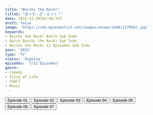 ```yaml
---
title: "Bocchi the Rock!"
title2: "ぼっち・ざ・ろっく！"
date: 2022-11-20T03:48:37Z
draft: false
image: 'https://cdn.myanimelist.net/images/anime/1448/127956l.jpg'
keywords:
- Bocchi the Rock! Batch Sub Indo
- Batch Bocchi the Rock! Sub Indo
- Bocchi the Rock! 12 Episodes Sub Indo
year: '2022'
type: 'TV'
status: 'Ongoing'
episodes: '7/12 Episodes'
genre:
- Comedy
- Slice of Life
- CGDCT
- Music
---
```


<div class="d-g gg-5 gtc-r ai-c">
<button onclick="window.open('?arc=88GDTgnGRw_20221009/1/MP4/Kuramanime-BOROCK-01-480p-ExTonan','_blank')">Episode 01</button>
<button onclick="window.open('?arc=tIaoy7JKxG_20221016/2/MP4/Kuramanime-BOROCK-02-480p-ExTonan','_blank')">Episode 02</button>
<button onclick="window.open('?arc=qPsB4cOBGW_20221023/3/MP4/Kuramanime-BOROCK-03-480p-ExTonan','_blank')">Episode 03</button>
<button onclick="window.open('?arc=GEX7TNYt0Y_20221030/4/MP4/Kuramanime-BOROCK-04-480p-ExTonan','_blank')">Episode 04</button>
<button onclick="window.open('?arc=iZITFikQaW_20221106/5/MP4/Kuramanime-BOROCK-05-480p-ExTonan','_blank')">Episode 05</button>
<button onclick="window.open('?arc=20221112_Kusagiri-asia-BochiRck-06-480p-mp4/Kusagiri.asia_BochiRck--06_480p','_blank')">Episode 06</button>
<button onclick="window.open('?arc=20221119_Kusagiri-asia-BochiRck-07-480p-mp4/Kusagiri.asia_BochiRck--07_480p','_blank')">Episode 07</button>
</div>